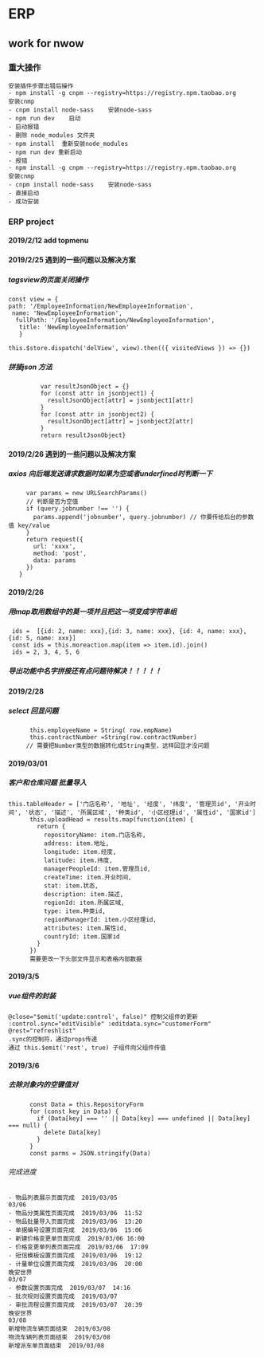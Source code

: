 # ERP
## work for nwow  
###  重大操作  
```
安装插件步骤出错后操作
- npm install -g cnpm --registry=https://registry.npm.taobao.org     安装cnmp
- cnpm install node-sass    安装node-sass
- npm run dev    启动
- 启动报错  
- 删除 node_modules 文件夹
- npm install  重新安装node_modules
- npm run dev 重新启动
- 报错
- npm install -g cnpm --registry=https://registry.npm.taobao.org     安装cnmp
- cnpm install node-sass    安装node-sass
- 直接启动
- 成功安装
```
### ERP project  
#### 2019/2/12 add topmenu  
#### 2019/2/25 遇到的一些问题以及解决方案
##### tagsview的页面关闭操作  
```  
const view = { 
path: '/EmployeeInformation/NewEmployeeInformation',
 name: 'NewEmployeeInformation',
  fullPath: '/EmployeeInformation/NewEmployeeInformation',
   title: 'NewEmployeeInformation' 
   }  
   
this.$store.dispatch('delView', view).then(({ visitedViews }) => {})
```  
          
##### 拼接json 方法
```extend(jsonbject1, jsonbject2) {
         var resultJsonObject = {}
         for (const attr in jsonbject1) {
           resultJsonObject[attr] = jsonbject1[attr]
         }
         for (const attr in jsonbject2) {
           resultJsonObject[attr] = jsonbject2[attr]
         }
         return resultJsonObject} 
```  

         
#### 2019/2/26 遇到的一些问题以及解决方案         
#####  axios 向后端发送请求数据时如果为空或者underfined时判断一下  
```export function getemplist(query) {
     var params = new URLSearchParams()
     // 判断是否为空值
     if (query.jobnumber !== '') {
       params.append('jobnumber', query.jobnumber) // 你要传给后台的参数值 key/value
     }
     return request({
       url: 'xxxx',
       method: 'post',
       data: params
     })
   }
```    
#### 2019/2/26   
##### 用map取用数组中的莫一项并且把这一项变成字符串组  
```$xslt
 ids =  [{id: 2, name: xxx},{id: 3, name: xxx}, {id: 4, name: xxx}, {id: 5, name: xxx}]
 const ids = this.moreaction.map(item => item.id).join()
 ids = 2, 3, 4, 5, 6
```
##### 导出功能中名字拼接还有点问题待解决！！！！！  

#### 2019/2/28
##### select 回显问题  
```
      this.employeeName = String( row.empName)
      this.contractNumber =String(row.contractNumber) 
     // 需要把Number类型的数据转化成String类型，这样回显才没问题
```  

#### 2019/03/01  
##### 客户和仓库问题 批量导入  
```
this.tableHeader = ['门店名称', '地址', '经度', '纬度', '管理员id', '开业时间', '状态', '描述', '所属区域', '种类id', '小区经理id', '属性id', '国家id']
      this.uploadHead = results.map(function(item) {
        return {
          repositoryName: item.门店名称,
          address: item.地址,
          longitude: item.经度,
          latitude: item.纬度,
          managerPeopleId: item.管理员id,
          createTime: item.开业时间,
          stat: item.状态,
          description: item.描述,
          regionId: item.所属区域,
          type: item.种类id,
          regionManagerId: item.小区经理id,
          attributes: item.属性id,
          countryId: item.国家id
        }
      })
      需要更改一下头部文件显示和表格内部数据
```  


#### 2019/3/5  
##### vue组件的封装  
```angular2html
@close="$emit('update:control', false)" 控制父组件的更新
:control.sync="editVisible" :editdata.sync="customerForm" @rest="refreshlist"
.sync的控制符，通过props传递
通过 this.$emit('rest', true) 子组件向父组件传值

```    
#### 2019/3/6  
##### 去除对象内的空键值对  
```
      const Data = this.RepositoryForm
      for (const key in Data) {
        if (Data[key] === '' || Data[key] === undefined || Data[key] === null) {
          delete Data[key]
        }
      }
      const parms = JSON.stringify(Data)
```
###### 完成进度  
```
- 物品列表展示页面完成  2019/03/05
03/06
- 物品分类属性页面完成  2019/03/06  11:52
- 物品批量导入页面完成  2019/03/06  13:20
- 单据编号设置页面完成  2019/03/06  15:06
- 新建价格变更单页面完成  2019/03/06 16:00
- 价格变更单列表页面完成  2019/03/06  17:09
- 短信模板设置页面完成  2019/03/06  19:12
- 计量单位设置页面完成  2019/03/06  20:00
晚安世界
03/07
- 参数设置页面完成  2019/03/07  14:16
- 批次规则设置页面完成  2019/03/07
- 审批流程设置页面完成  2019/03/07  20:39
晚安世界
03/08
新增物流车辆页面结束  2019/03/08
物流车辆列表页面结束  2019/03/08
新增派车单页面结束  2019/03/08

```